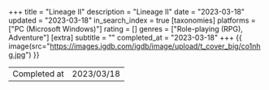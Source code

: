 +++
title = "Lineage II"
description = "Lineage II"
date = "2023-03-18"
updated = "2023-03-18"
in_search_index = true
[taxonomies]
platforms = ["PC (Microsoft Windows)"]
rating = []
genres = ["Role-playing (RPG), Adventure"]
[extra]
subtitle = ""
completed_at = "2023-03-18"
+++
{{ image(src="https://images.igdb.com/igdb/image/upload/t_cover_big/co1nhg.jpg") }}

|              |            |
| ------------ | ---------- |
| Completed at | 2023/03/18 |

